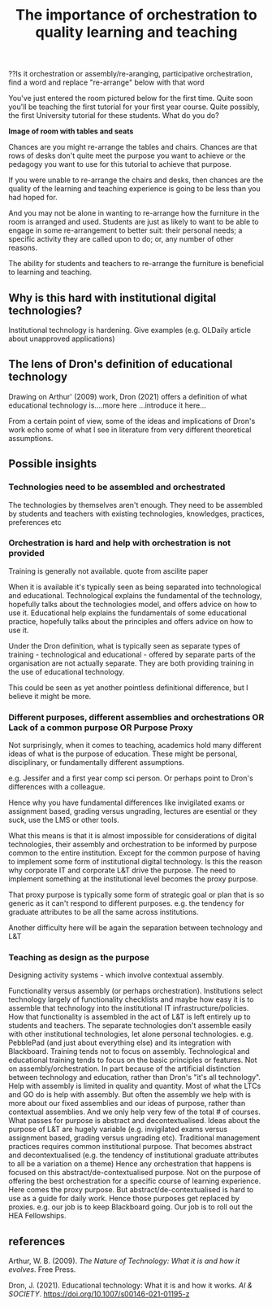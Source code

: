 ﻿---
title: The importance of orchestration to quality learning and teaching
---

??Is it orchestration or assembly/re-aranging, participative orchestration, find a word and replace "re-arrange" below with that word

You've just entered the room pictured below for the first time. Quite soon you'll be teaching the first tutorial for your first year course.  Quite possibly, the first University tutorial for these students. What do you do?

**Image of room with tables and seats**

Chances are you might re-arrange the tables and chairs. Chances are that rows of desks don't quite meet the purpose you want to achieve or the pedagogy you want to use for this tutorial to achieve that purpose.

If you were unable to re-arrange the chairs and desks, then chances are the quality of the learning and teaching experience is going to be less than you had hoped for.

And you may not be alone in wanting to re-arrange how the furniture in the room is arranged and used. Students are just as likely to want to be able to engage in some re-arrangement to better suit: their personal needs; a specific activity they are called upon to do; or, any number of other reasons.

The ability for students and teachers to re-arrange the furniture is beneficial to learning and teaching.

## Why is this hard with institutional digital technologies?

Institutional technology is hardening. Give examples (e.g. OLDaily article about unapproved applications)

## The lens of Dron's definition of educational technology

Drawing on Arthur' (2009) work, Dron (2021) offers a definition of what educational technology is....more here
...introduce it here...

From a certain point of view, some of the ideas and implications of Dron's work echo some of what I see in literature from very different theoretical assumptions.

## Possible insights

### Technologies need to be assembled and orchestrated

The technologies by themselves aren't enough.  They need to be assembled by students and teachers with existing technologies, knowledges, practices, preferences etc

### Orchestration is hard and help with orchestration is not provided

Training is generally not available. quote from ascilite paper

When it is available it's typically seen as being separated into technological and educational. Technological explains the fundamental of the technology, hopefully talks about the technologies model, and offers advice on how to use it. Educational help explains the fundamentals of some educational practice, hopefully talks about the principles and offers advice on how to use it.

Under the Dron definition, what is typically seen as separate types of training - technological and educational - offered by separate parts of the organisation are not actually separate.  They are both providing training in the use of educational technology.

This could be seen as yet another pointless definitional difference, but I believe it might be more.


### Different purposes, different assemblies and orchestrations OR Lack of a common purpose OR Purpose Proxy

Not surprisingly, when it comes to teaching, academics hold many different ideas of what is the purpose of education. These might be personal, disciplinary, or fundamentally different assumptions.

e.g. Jessifer and a first year comp sci person.  Or perhaps point to Dron's differences with a colleague.

Hence why you have fundamental differences like invigilated exams or assignment based, grading versus ungrading, lectures are esential or they suck, use the LMS or other tools.

What this means is that it is almost impossible for considerations of digital technologies, their assembly and orchestration to be informed by purpose common to the entire institution. Except for the common purpose of having to implement some form of institutional digital technology.  Is this the reason why corporate IT and corporate L&T drive the purpose.  The need to implement something at the institutional level becomes the proxy purpose. 

That proxy purpose is typically some form of strategic goal or plan that is so generic as it can't respond to different purposes. e.g. the tendency for graduate attributes to be all the same across institutions.

Another difficulty here will be again the separation between technology and L&T

### Teaching as design as the purpose

Designing activity systems - which involve contextual assembly.


Functionality versus assembly (or perhaps orchestration).
	Institutions select technology largely of functionality checklists and maybe how easy it is to assemble that technology into the institutional IT infrastructure/policies. How that functionality is assembled in the act of L&T is left entirely up to students and teachers. 
	The separate technologies don't assemble easily with other institutional technologies, let alone personal technologies.
	e.g. PebblePad (and just about everything else) and its integration with Blackboard.
	Training tends not to focus on assembly.
	Technological and educational training tends to focus on the basic principles or features. Not on assembly/orchestration. In part because of the artificial distinction between technology and education, rather than Dron's "it's all technology".
	Help with assembly is limited in quality and quantity.
	Most of what the LTCs and GO do is help with assembly. But often the assembly we help with is more about our fixed assemblies and our ideas of purpose, rather than contextual assemblies.  And we only help very few of the total # of courses.
	What passes for purpose is abstract and decontextualised.
	Ideas about the purpose of L&T are hugely variable (e.g. invigilated exams versus assignment based, grading versus ungrading etc). Traditional management practices requires common institutional purpose. That becomes abstract and decontextualised (e.g. the tendency of institutional graduate attributes to all be a variation on a theme) Hence any orchestration that happens is focused on this abstract/de-contextualised purpose. Not on the purpose of offering the best orchestration for a specific course of learning experience.
	Here comes the proxy purpose.
	But abstract/de-contextualised is hard to use as a guide for daily work. Hence those purposes get replaced by proxies. e.g. our job is to keep Blackboard going. Our job is to roll out the HEA Fellowships.

## references

Arthur, W. B. (2009). *The Nature of Technology: What it is and how it evolves*. Free Press.

Dron, J. (2021). Educational technology: What it is and how it works. *AI & SOCIETY*. <https://doi.org/10.1007/s00146-021-01195-z>